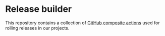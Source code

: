 # Release builder

This repository contains a collection of [GitHub composite actions](https://docs.github.com/en/actions/creating-actions/creating-a-composite-action)
used for rolling releases in our projects.
